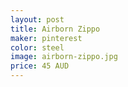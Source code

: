 ```yaml
---
layout: post
title: Airborn Zippo 
maker: pinterest 
color: steel
image: airborn-zippo.jpg
price: 45 AUD
---
```

